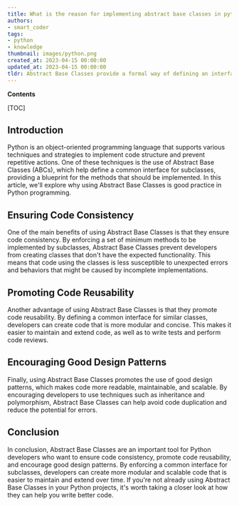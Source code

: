 ```yaml
---
title: What is the reason for implementing abstract base classes in python?
authors:
- smart_coder
tags:
- python
- knowledge
thumbnail: images/python.png
created_at: 2023-04-15 00:00:00
updated_at: 2023-04-15 00:00:00
tldr: Abstract Base Classes provide a formal way of defining an interface in Python.
---
```


**Contents**

[TOC]

## Introduction
Python is an object-oriented programming language that supports various techniques and strategies to implement code structure and prevent repetitive actions. One of these techniques is the use of Abstract Base Classes (ABCs), which help define a common interface for subclasses, providing a blueprint for the methods that should be implemented. In this article, we'll explore why using Abstract Base Classes is good practice in Python programming.

## Ensuring Code Consistency
One of the main benefits of using Abstract Base Classes is that they ensure code consistency. By enforcing a set of minimum methods to be implemented by subclasses, Abstract Base Classes prevent developers from creating classes that don't have the expected functionality. This means that code using the classes is less susceptible to unexpected errors and behaviors that might be caused by incomplete implementations.

## Promoting Code Reusability
Another advantage of using Abstract Base Classes is that they promote code reusability. By defining a common interface for similar classes, developers can create code that is more modular and concise. This makes it easier to maintain and extend code, as well as to write tests and perform code reviews.

## Encouraging Good Design Patterns
Finally, using Abstract Base Classes promotes the use of good design patterns, which makes code more readable, maintainable, and scalable. By encouraging developers to use techniques such as inheritance and polymorphism, Abstract Base Classes can help avoid code duplication and reduce the potential for errors.

## Conclusion
In conclusion, Abstract Base Classes are an important tool for Python developers who want to ensure code consistency, promote code reusability, and encourage good design patterns. By enforcing a common interface for subclasses, developers can create more modular and scalable code that is easier to maintain and extend over time. If you're not already using Abstract Base Classes in your Python projects, it's worth taking a closer look at how they can help you write better code.

